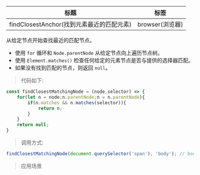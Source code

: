 |  标题   | 标签  |
|  ----  | ----  |
| findClosestAnchor(找到元素最近的匹配元素) | browser(浏览器) |

从给定节点开始查找最近的匹配节点。

* 使用 `for` 循环和 `Node.parentNode` 从给定节点向上遍历节点树。
* 使用 `Element.matches()` 检查任何给定的元素节点是否与提供的选择器匹配。
* 如果没有找到匹配的节点，则返回 `null`。

> 代码如下:

```js
const findClosestMatchingNode = (node,selector) => {
    for(let n = node;n.parentNode;n = n.parentNode){
        if(n.matches && n.matches(selector)){
            return n;
        }
    }
    return null;
}
```

> 调用方式:

```js
findClosestMatchingNode(document.querySelector('span'), 'body'); // body
```

> 应用场景
